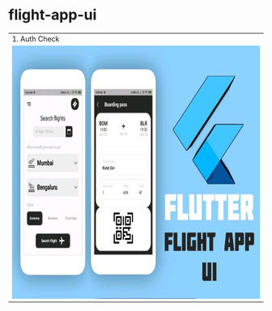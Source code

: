 # flight-app-ui

<table>
  <tr>
    <td>1. Auth Check</td>
  </tr>
  <tr>
    <td><img src="https://github.com/romithgiri/flight-app-ui/blob/main/screenshots/1.jpeg" width="800" height="500"/></td>
  </tr>
</table>
